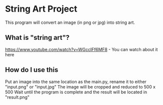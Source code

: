 # String Art Project
This program will convert an image (in png or jpg) into string art.

## What is "string art"?
https://www.youtube.com/watch?v=WGccIFf6MF8 - You can watch about it here

## How do I use this
Put an image into the same location as the main.py, rename it to either "input.png" or "input.jpg"
The image will be cropped and reduced to 500 x 500
Wait until the program is complete and the result will be located in "result.png"